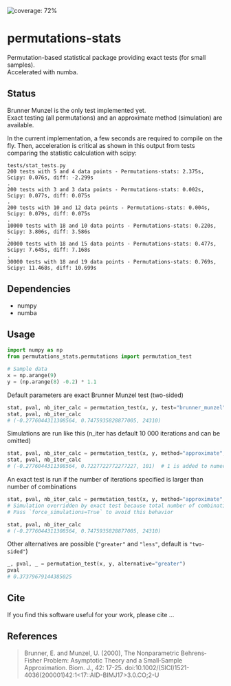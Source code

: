 ![coverage: 72%](https://img.shields.io/badge/coverage-72%25-yellow)
# permutations-stats
Permutation-based statistical package providing exact tests (for small samples).  
Accelerated with numba.
## Status
Brunner Munzel is the only test implemented yet.   
Exact testing (all permutations) and an approximate method (simulation) are available.

In the current implementation, a few seconds are
required to compile on the fly.
Then, acceleration is critical as shown in this output from tests comparing the
statistic calculation with scipy:

```
tests/stat_tests.py
200 tests with 5 and 4 data points - Permutations-stats: 2.375s, Scipy: 0.076s, diff: -2.299s
.
200 tests with 3 and 3 data points - Permutations-stats: 0.002s, Scipy: 0.077s, diff: 0.075s
.
200 tests with 10 and 12 data points - Permutations-stats: 0.004s, Scipy: 0.079s, diff: 0.075s
.
10000 tests with 18 and 10 data points - Permutations-stats: 0.220s, Scipy: 3.806s, diff: 3.586s
.
20000 tests with 18 and 15 data points - Permutations-stats: 0.477s, Scipy: 7.645s, diff: 7.168s
.
30000 tests with 18 and 19 data points - Permutations-stats: 0.769s, Scipy: 11.468s, diff: 10.699s
```
## Dependencies
* numpy
* numba

## Usage
```python
import numpy as np
from permutations_stats.permutations import permutation_test

# Sample data
x = np.arange(9)
y = (np.arange(8) -0.2) * 1.1
```
Default parameters are exact Brunner Munzel test (two-sided)

```python
stat, pval, nb_iter_calc = permutation_test(x, y, test="brunner_munzel")
stat, pval, nb_iter_calc
# (-0.2776044311308564, 0.7475935828877005, 24310)
```

Simulations are run like this (n_iter has default 10 000 iterations and can be omitted)
```python
stat, pval, nb_iter_calc = permutation_test(x, y, method="approximate", n_iter=100)
stat, pval, nb_iter_calc
# (-0.2776044311308564, 0.7227722772277227, 101)  # 1 is added to numerator and denominator if simulations
```

An exact test is run if the number of iterations specified is larger than number of combinations
```python
stat, pval, nb_iter_calc = permutation_test(x, y, method="approximate", n_iter=100_000)
# Simulation overridden by exact test because total number of combinations (24310) is smaller than asked amount of simulation iterations (100000).
# Pass `force_simulations=True` to avoid this behavior

stat, pval, nb_iter_calc
# (-0.2776044311308564, 0.7475935828877005, 24310)
```

Other alternatives are possible (`"greater"` and `"less"`, default is `"two-sided"`)
```python
_, pval, _ = permutation_test(x, y, alternative="greater")
pval
# 0.37379679144385025
```

## Cite
If you find this software useful for your work, please cite ...

## References
> Brunner, E. and Munzel, U. (2000), The Nonparametric Behrens‐Fisher Problem: Asymptotic Theory and a Small‐Sample Approximation. Biom. J., 42: 17-25. doi:10.1002/(SICI)1521-4036(200001)42:1<17::AID-BIMJ17>3.0.CO;2-U
